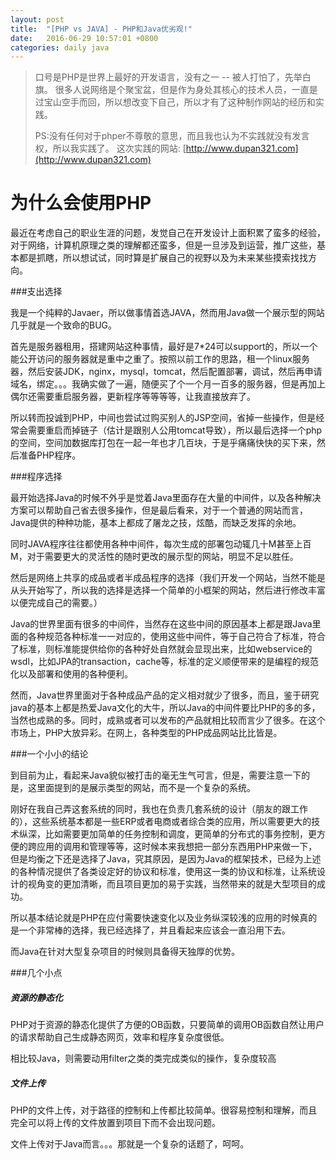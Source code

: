 ```yaml
---
layout: post
title:  "[PHP vs JAVA] - PHP和Java优劣观!"
date:   2016-06-29 10:57:01 +0800
categories: daily java
---
```


> 口号是PHP是世界上最好的开发语言，没有之一 -- 被人打怕了，先举白旗。
> 很多人说网络是个聚宝盆，但是作为身处其核心的技术人员，一直是过宝山空手而回，所以想改变下自己，所以才有了这种制作网站的经历和实践。
> 
> PS:没有任何对于phper不尊敬的意思，而且我也认为不实践就没有发言权，所以我实践了。
> 这次实践的网站: [http://www.dupan321.com](http://www.dupan321.com)

<!--more-->

# 为什么会使用PHP

最近在考虑自己的职业生涯的问题，发觉自己在开发设计上面积累了蛮多的经验，对于网络，计算机原理之类的理解都还蛮多，但是一旦涉及到运营，推广这些，基本都是抓瞎，所以想试试，同时算是扩展自己的视野以及为未来某些摸索找找方向。

###支出选择

我是一个纯粹的Javaer，所以做事情首选JAVA，然而用Java做一个展示型的网站几乎就是一个致命的BUG。

首先是服务器租用，搭建网站这种事情，最好是7*24可以support的，所以一个能公开访问的服务器就是重中之重了。按照以前工作的思路，租一个linux服务器，然后安装JDK，nginx，mysql，tomcat，然后配置部署，调试，然后再申请域名，绑定。。。我确实做了一遍，随便买了个一个月一百多的服务器，但是再加上偶尔还需要重启服务器，更新程序等等等等，让我直接放弃了。

所以转而投诚到PHP，中间也尝试过购买别人的JSP空间，省掉一些操作，但是经常会需要重启而掉链子（估计是跟别人公用tomcat导致），所以最后选择一个php的空间，空间加数据库打包在一起一年也才几百块，于是乎痛痛快快的买下来，然后准备PHP程序。

###程序选择

最开始选择Java的时候不外乎是觉着Java里面存在大量的中间件，以及各种解决方案可以帮助自己省去很多操作，但是最后看来，对于一个普通的网站而言，Java提供的种种功能，基本上都成了屠龙之技，炫酷，而缺乏发挥的余地。

同时JAVA程序往往都使用各种中间件，每次生成的部署包动辄几十M甚至上百M，对于需要更大的灵活性的随时更改的展示型的网站，明显不足以胜任。

然后是网络上共享的成品或者半成品程序的选择（我们开发一个网站，当然不能是从头开始写了，所以我的选择是选择一个简单的小框架的网站，然后进行修改丰富以便完成自己的需要。）

Java的世界里面有很多的中间件，当然存在这些中间的原因基本上都是跟Java里面的各种规范各种标准一一对应的，使用这些中间件，等于自己符合了标准，符合了标准，则标准能提供给你的各种好处自然就会显现出来，比如webservice的wsdl，比如JPA的transaction，cache等，标准的定义顺便带来的是编程的规范化以及部署和使用的各种便利。

然而，Java世界里面对于各种成品产品的定义相对就少了很多，而且，鉴于研究java的基本上都是热爱Java文化的大牛，所以Java的中间件要比PHP的多的多，当然也成熟的多。同时，成熟或者可以发布的产品就相比较而言少了很多。在这个市场上，PHP大放异彩。在网上，各种类型的PHP成品网站比比皆是。

###一个小小的结论

到目前为止，看起来Java貌似被打击的毫无生气可言，但是，需要注意一下的是，这里面提到的是展示类型的网站，而不是一个复杂的系统。

刚好在我自己弄这套系统的同时，我也在负责几套系统的设计（朋友的跟工作的），这些系统基本都是一些ERP或者电商或者综合类的应用，所以需要更大的技术纵深，比如需要更加简单的任务控制和调度，更简单的分布式的事务控制，更方便的跨应用的调用和管理等等，这时候本来我想把一部分东西用PHP来做一下，但是均衡之下还是选择了Java，究其原因，是因为Java的框架技术，已经为上述的各种情况提供了各类设定好的协议和标准，使用这一类的协议和标准，让系统设计的视角变的更加清晰，而且项目更加的易于实践，当然带来的就是大型项目的成功。

所以基本结论就是PHP在应付需要快速变化以及业务纵深较浅的应用的时候真的是一个非常棒的选择，我已经选择了，并且看起来应该会一直沿用下去。

而Java在针对大型复杂项目的时候则具备得天独厚的优势。

###几个小点

##### 资源的静态化

PHP对于资源的静态化提供了方便的OB函数，只要简单的调用OB函数自然让用户的请求帮助自己生成静态网页，效率和程序复杂度很低。

相比较Java，则需要动用filter之类的类完成类似的操作，复杂度较高

##### 文件上传

PHP的文件上传，对于路径的控制和上传都比较简单。很容易控制和理解，而且完全可以将上传的文件放置到项目下而不会出现问题。

文件上传对于Java而言。。。那就是一个复杂的话题了，呵呵。